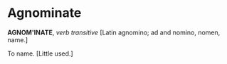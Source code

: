 # Agnominate

**AGNOM'INATE**, _verb transitive_ \[Latin agnomino; ad and nomino, nomen, name.\]

To name. \[Little used.\]